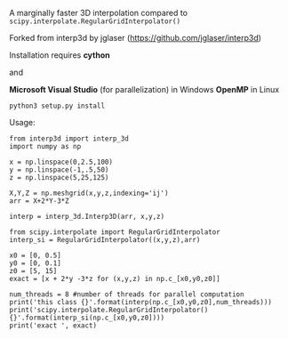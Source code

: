 A marginally faster 3D interpolation compared to `scipy.interpolate.RegularGridInterpolator()`

Forked from interp3d by jglaser (https://github.com/jglaser/interp3d)

Installation 
requires **cython** 

and 

**Microsoft Visual Studio** (for parallelization) in Windows
**OpenMP** in Linux

```
python3 setup.py install
```

Usage:

```
from interp3d import interp_3d
import numpy as np

x = np.linspace(0,2.5,100)
y = np.linspace(-1,.5,50)
z = np.linspace(5,25,125)

X,Y,Z = np.meshgrid(x,y,z,indexing='ij')
arr = X+2*Y-3*Z

interp = interp_3d.Interp3D(arr, x,y,z)

from scipy.interpolate import RegularGridInterpolator
interp_si = RegularGridInterpolator((x,y,z),arr)

x0 = [0, 0.5]
y0 = [0, 0.1]
z0 = [5, 15]
exact = [x + 2*y -3*z for (x,y,z) in np.c_[x0,y0,z0]]

num_threads = 8 #number of threads for parallel computation
print('this class {}'.format(interp(np.c_[x0,y0,z0],num_threads)))
print('scipy.interpolate.RegularGridInterpolator() {}'.format(interp_si(np.c_[x0,y0,z0])))
print('exact ', exact)
```
